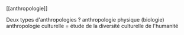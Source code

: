 [[anthropologie]]

Deux types d'anthropologies ?
	anthropologie physique (biologie)
	anthropologie culturelle = étude de la diversité culturelle de l'humanité

